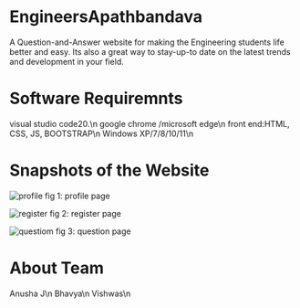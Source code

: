 # EngineersApathbandava
A Question-and-Answer website for making the Engineering students life better and easy.
Its also a great way to stay-up-to date on the latest trends and development in your field.


# Software Requiremnts
  visual studio code20.\n
  google chrome /microsoft edge\n
  front end:HTML, CSS, JS, BOOTSTRAP\n
  Windows XP/7/8/10/11\n
  
  
# Snapshots of the Website

![profile](https://user-images.githubusercontent.com/96217754/165102688-6db5b6dc-f89d-42ee-b539-5fc1d8261e6b.png)
fig 1: profile page



![register](https://user-images.githubusercontent.com/96217754/165102939-1244fa3f-bbe7-4764-afea-685cdd6e84c7.png)
fig 2: register page



![questiom](https://user-images.githubusercontent.com/96217754/165103006-583f3145-e255-4e70-b279-913c41bec39a.png)
fig 3: question page


# About Team
Anusha J\n
Bhavya\n
Vishwas\n
